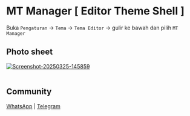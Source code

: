 # MT Manager [ Editor Theme Shell ]

Buka `Pengaturan` -> `Tema` -> `Tema Editor` -> gulir ke bawah dan pilih `MT Manager`

## Photo sheet

<a href="https://ibb.co.com/kVC1Hw8n"><img src="https://i.ibb.co.com/NgBSVJjh/Screenshot-20250325-145859.jpg" alt="Screenshot-20250325-145859" border="0"></a><br /><a target='_blank' href='https://imgbb.com/'></a><br />

## Community

[WhatsApp](https://kontol) | [Telegram](https://t.me/REY_RESOUCE)
